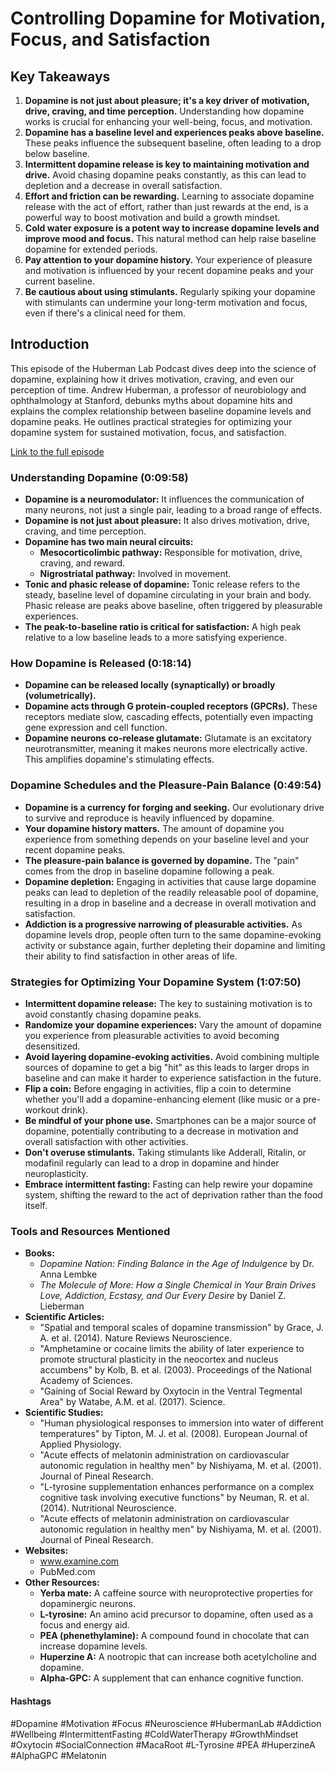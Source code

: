 # Controlling Dopamine for Motivation, Focus, and Satisfaction 

## Key Takeaways
1. **Dopamine is not just about pleasure; it's a key driver of motivation, drive, craving, and time perception.** Understanding how dopamine works is crucial for enhancing your well-being, focus, and motivation. 
2. **Dopamine has a baseline level and experiences peaks above baseline.** These peaks influence the subsequent baseline, often leading to a drop below baseline. 
3. **Intermittent dopamine release is key to maintaining motivation and drive.** Avoid chasing dopamine peaks constantly, as this can lead to depletion and a decrease in overall satisfaction.
4. **Effort and friction can be rewarding.** Learning to associate dopamine release with the act of effort, rather than just rewards at the end, is a powerful way to boost motivation and build a growth mindset.
5. **Cold water exposure is a potent way to increase dopamine levels and improve mood and focus.** This natural method can help raise baseline dopamine for extended periods.
6. **Pay attention to your dopamine history.** Your experience of pleasure and motivation is influenced by your recent dopamine peaks and your current baseline.
7. **Be cautious about using stimulants.** Regularly spiking your dopamine with stimulants can undermine your long-term motivation and focus, even if there's a clinical need for them. 

## Introduction
This episode of the Huberman Lab Podcast dives deep into the science of dopamine, explaining how it drives motivation, craving, and even our perception of time. Andrew Huberman, a professor of neurobiology and ophthalmology at Stanford, debunks myths about dopamine hits and explains the complex relationship between baseline dopamine levels and dopamine peaks. He outlines practical strategies for optimizing your dopamine system for sustained motivation, focus, and satisfaction.

[Link to the full episode](https://www.youtube.com/watch?v=QmOF0crdyRU)

### Understanding Dopamine (0:09:58)
- **Dopamine is a neuromodulator:** It influences the communication of many neurons, not just a single pair, leading to a broad range of effects.
- **Dopamine is not just about pleasure:** It also drives motivation, drive, craving, and time perception.
- **Dopamine has two main neural circuits:** 
    - **Mesocorticolimbic pathway:** Responsible for motivation, drive, craving, and reward.
    - **Nigrostriatal pathway:**  Involved in movement.
- **Tonic and phasic release of dopamine:** Tonic release refers to the steady, baseline level of dopamine circulating in your brain and body. Phasic release are peaks above baseline, often triggered by pleasurable experiences. 
- **The peak-to-baseline ratio is critical for satisfaction:** A high peak relative to a low baseline leads to a more satisfying experience.

### How Dopamine is Released (0:18:14)
- **Dopamine can be released locally (synaptically) or broadly (volumetrically).**
- **Dopamine acts through G protein-coupled receptors (GPCRs).**  These receptors mediate slow, cascading effects, potentially even impacting gene expression and cell function.
- **Dopamine neurons co-release glutamate:**  Glutamate is an excitatory neurotransmitter, meaning it makes neurons more electrically active. This amplifies dopamine's stimulating effects.

### Dopamine Schedules and the Pleasure-Pain Balance (0:49:54)
- **Dopamine is a currency for forging and seeking.** Our evolutionary drive to survive and reproduce is heavily influenced by dopamine.
- **Your dopamine history matters.** The amount of dopamine you experience from something depends on your baseline level and your recent dopamine peaks.
- **The pleasure-pain balance is governed by dopamine.**  The "pain" comes from the drop in baseline dopamine following a peak.
- **Dopamine depletion:** Engaging in activities that cause large dopamine peaks can lead to depletion of the readily releasable pool of dopamine, resulting in a drop in baseline and a decrease in overall motivation and satisfaction. 
- **Addiction is a progressive narrowing of pleasurable activities.** As dopamine levels drop, people often turn to the same dopamine-evoking activity or substance again, further depleting their dopamine and limiting their ability to find satisfaction in other areas of life.

### Strategies for Optimizing Your Dopamine System (1:07:50)
- **Intermittent dopamine release:** The key to sustaining motivation is to avoid constantly chasing dopamine peaks. 
- **Randomize your dopamine experiences:** Vary the amount of dopamine you experience from pleasurable activities to avoid becoming desensitized. 
- **Avoid layering dopamine-evoking activities.**  Avoid combining multiple sources of dopamine to get a big "hit" as this leads to larger drops in baseline and can make it harder to experience satisfaction in the future.
- **Flip a coin:** Before engaging in activities, flip a coin to determine whether you'll add a dopamine-enhancing element (like music or a pre-workout drink). 
- **Be mindful of your phone use.**  Smartphones can be a major source of dopamine, potentially contributing to a decrease in motivation and overall satisfaction with other activities. 
- **Don't overuse stimulants.**  Taking stimulants like Adderall, Ritalin, or modafinil regularly can lead to a drop in dopamine and hinder neuroplasticity.
- **Embrace intermittent fasting:** Fasting can help rewire your dopamine system, shifting the reward to the act of deprivation rather than the food itself. 

### Tools and Resources Mentioned
- **Books:**
    - *Dopamine Nation: Finding Balance in the Age of Indulgence* by Dr. Anna Lembke
    - *The Molecule of More: How a Single Chemical in Your Brain Drives Love, Addiction, Ecstasy, and Our Every Desire* by Daniel Z. Lieberman
- **Scientific Articles:**
    - "Spatial and temporal scales of dopamine transmission" by Grace, J. A. et al. (2014). Nature Reviews Neuroscience. 
    - "Amphetamine or cocaine limits the ability of later experience to promote structural plasticity in the neocortex and nucleus accumbens" by Kolb, B. et al. (2003). Proceedings of the National Academy of Sciences.
    - "Gaining of Social Reward by Oxytocin in the Ventral Tegmental Area" by  Watabe, A.M. et al. (2017). Science.
- **Scientific Studies:**
    - "Human physiological responses to immersion into water of different temperatures" by  Tipton, M. J. et al. (2008). European Journal of Applied Physiology.
    - "Acute effects of melatonin administration on cardiovascular autonomic regulation in healthy men" by  Nishiyama, M. et al. (2001).  Journal of Pineal Research.
    - "L-tyrosine supplementation enhances performance on a complex cognitive task involving executive functions" by  Neuman, R. et al. (2014).  Nutritional Neuroscience.
    - "Acute effects of melatonin administration on cardiovascular autonomic regulation in healthy men" by Nishiyama, M. et al. (2001).  Journal of Pineal Research. 
- **Websites:**
    - www.examine.com
    - PubMed.com
- **Other Resources:**
    - **Yerba mate:** A caffeine source with neuroprotective properties for dopaminergic neurons.
    - **L-tyrosine:** An amino acid precursor to dopamine, often used as a focus and energy aid.
    - **PEA (phenethylamine):**  A compound found in chocolate that can increase dopamine levels. 
    - **Huperzine A:** A nootropic that can increase both acetylcholine and dopamine.
    - **Alpha-GPC:**  A supplement that can enhance cognitive function. 

#### Hashtags
#Dopamine #Motivation #Focus #Neuroscience #HubermanLab #Addiction #Wellbeing #IntermittentFasting #ColdWaterTherapy #GrowthMindset #Oxytocin #SocialConnection #MacaRoot #L-Tyrosine #PEA #HuperzineA #AlphaGPC #Melatonin 
